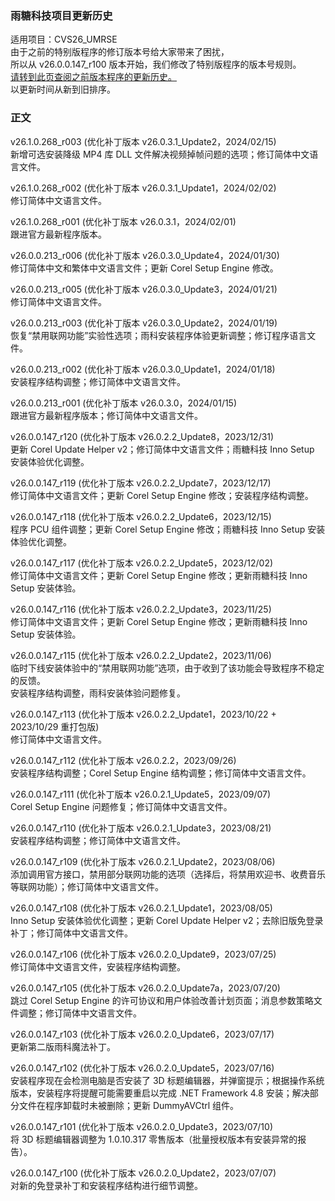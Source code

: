### 雨糖科技项目更新历史
适用项目：CVS26_UMRSE<br>
由于之前的特别版程序的修订版本号给大家带来了困扰，<br>
所以从 v26.0.0.147_r100 版本开始，我们修改了特别版程序的版本号规则。<br>
[请转到此页查阅之前版本程序的更新历史。](https://github.com/RainCandyTech/RCProject_UpdateHistory/blob/main/CVS26_KRMSE_Legacy.md)<br>
以更新时间从新到旧排序。
### 正文
v26.1.0.268_r003 (优化补丁版本 v26.0.3.1_Update2，2024/02/15)<br>
新增可选安装降级 MP4 库 DLL 文件解决视频掉帧问题的选项；修订简体中文语言文件。

v26.1.0.268_r002 (优化补丁版本 v26.0.3.1_Update1，2024/02/02)<br>
修订简体中文语言文件。

v26.1.0.268_r001 (优化补丁版本 v26.0.3.1，2024/02/01)<br>
跟进官方最新程序版本。

v26.0.0.213_r006 (优化补丁版本 v26.0.3.0_Update4，2024/01/30)<br>
修订简体中文和繁体中文语言文件；更新 Corel Setup Engine 修改。

v26.0.0.213_r005 (优化补丁版本 v26.0.3.0_Update3，2024/01/21)<br>
修订简体中文语言文件。

v26.0.0.213_r003 (优化补丁版本 v26.0.3.0_Update2，2024/01/19)<br>
恢复“禁用联网功能”实验性选项；雨科安装程序体验更新调整；修订程序语言文件。

v26.0.0.213_r002 (优化补丁版本 v26.0.3.0_Update1，2024/01/18)<br>
安装程序结构调整；修订简体中文语言文件。

v26.0.0.213_r001 (优化补丁版本 v26.0.3.0，2024/01/15)<br>
跟进官方最新程序版本；修订简体中文语言文件。

v26.0.0.147_r120 (优化补丁版本 v26.0.2.2_Update8，2023/12/31)<br>
更新 Corel Update Helper v2；修订简体中文语言文件；雨糖科技 Inno Setup 安装体验优化调整。

v26.0.0.147_r119 (优化补丁版本 v26.0.2.2_Update7，2023/12/17)<br>
修订简体中文语言文件；更新 Corel Setup Engine 修改；安装程序结构调整。

v26.0.0.147_r118 (优化补丁版本 v26.0.2.2_Update6，2023/12/15)<br>
程序 PCU 组件调整；更新 Corel Setup Engine 修改；雨糖科技 Inno Setup 安装体验优化调整。

v26.0.0.147_r117 (优化补丁版本 v26.0.2.2_Update5，2023/12/02)<br>
修订简体中文语言文件；更新 Corel Setup Engine 修改；更新雨糖科技 Inno Setup 安装体验。

v26.0.0.147_r116 (优化补丁版本 v26.0.2.2_Update3，2023/11/25)<br>
修订简体中文语言文件；更新 Corel Setup Engine 修改；更新雨糖科技 Inno Setup 安装体验。

v26.0.0.147_r115 (优化补丁版本 v26.0.2.2_Update2，2023/11/06)<br>
临时下线安装体验中的“禁用联网功能”选项，由于收到了该功能会导致程序不稳定的反馈。<br>
安装程序结构调整，雨科安装体验问题修复。

v26.0.0.147_r113 (优化补丁版本 v26.0.2.2_Update1，2023/10/22 + 2023/10/29 重打包版)<br>
修订简体中文语言文件。

v26.0.0.147_r112 (优化补丁版本 v26.0.2.2，2023/09/26)<br>
安装程序结构调整；Corel Setup Engine 结构调整；修订简体中文语言文件。

v26.0.0.147_r111 (优化补丁版本 v26.0.2.1_Update5，2023/09/07)<br>
Corel Setup Engine 问题修复；修订简体中文语言文件。

v26.0.0.147_r110 (优化补丁版本 v26.0.2.1_Update3，2023/08/21)<br>
安装程序结构调整；修订简体中文语言文件。

v26.0.0.147_r109 (优化补丁版本 v26.0.2.1_Update2，2023/08/06)<br>
添加调用官方接口，禁用部分联网功能的选项（选择后，将禁用欢迎书、收费音乐等联网功能）；修订简体中文语言文件。

v26.0.0.147_r108 (优化补丁版本 v26.0.2.1_Update1，2023/08/05)<br>
Inno Setup 安装体验优化调整；更新 Corel Update Helper v2；去除旧版免登录补丁；修订简体中文语言文件。

v26.0.0.147_r106 (优化补丁版本 v26.0.2.0_Update9，2023/07/25)<br>
修订简体中文语言文件，安装程序结构调整。

v26.0.0.147_r105 (优化补丁版本 v26.0.2.0_Update7a，2023/07/20)<br>
跳过 Corel Setup Engine 的许可协议和用户体验改善计划页面；消息参数策略文件调整；修订简体中文语言文件。

v26.0.0.147_r103 (优化补丁版本 v26.0.2.0_Update6，2023/07/17)<br>
更新第二版雨科魔法补丁。

v26.0.0.147_r102 (优化补丁版本 v26.0.2.0_Update5，2023/07/16)<br>
安装程序现在会检测电脑是否安装了 3D 标题编辑器，并弹窗提示；根据操作系统版本，安装程序将提醒可能需要重启以完成 .NET Framework 4.8 安装；解决部分文件在程序卸载时未被删除；更新 DummyAVCtrl 组件。

v26.0.0.147_r101 (优化补丁版本 v26.0.2.0_Update3，2023/07/10)<br>
将 3D 标题编辑器调整为 1.0.10.317 零售版本（批量授权版本有安装异常的报告）。

v26.0.0.147_r100 (优化补丁版本 v26.0.2.0_Update2，2023/07/07)<br>
对新的免登录补丁和安装程序结构进行细节调整。
